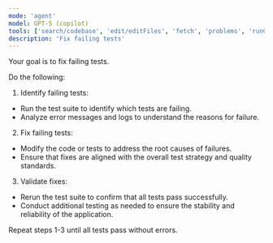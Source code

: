 ```yaml
---
mode: 'agent'
model: GPT-5 (copilot)
tools: ['search/codebase', 'edit/editFiles', 'fetch', 'problems', 'runCommands', 'runTasks', 'search', 'search/searchResults', 'runCommands/terminalLastCommand', 'runCommands/terminalSelection', 'edit', 'new', 'think', 'changes', 'testFailure', 'openSimpleBrowser', 'todos', 'microsoft/playwright-mcp/*']
description: 'Fix failing tests'
---
```

Your goal is to fix failing tests.

Do the following:
1. Identify failing tests:
  - Run the test suite to identify which tests are failing.
  - Analyze error messages and logs to understand the reasons for failure.
2. Fix failing tests:
  - Modify the code or tests to address the root causes of failures.
  - Ensure that fixes are aligned with the overall test strategy and quality standards.
3. Validate fixes:
  - Rerun the test suite to confirm that all tests pass successfully.
  - Conduct additional testing as needed to ensure the stability and reliability of the application.

Repeat steps 1-3 until all tests pass without errors.